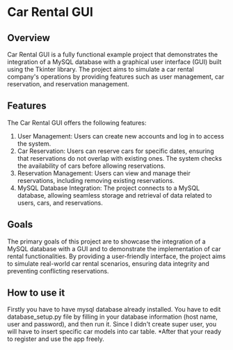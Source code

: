 # Car Rental GUI

## Overview
Car Rental GUI is a fully functional example project that demonstrates the integration of a MySQL database with a graphical user interface (GUI) built using the Tkinter library. 
The project aims to simulate a car rental company's operations by providing features such as user management, car reservation, and reservation management.

## Features
The Car Rental GUI offers the following features:

1. User Management: Users can create new accounts and log in to access the system.
2. Car Reservation: Users can reserve cars for specific dates, ensuring that reservations do not overlap with existing ones. The system checks the availability of cars before allowing reservations.
3. Reservation Management: Users can view and manage their reservations, including removing existing reservations.
4. MySQL Database Integration: The project connects to a MySQL database, allowing seamless storage and retrieval of data related to users, cars, and reservations.

## Goals
The primary goals of this project are to showcase the integration of a MySQL database with a GUI and to demonstrate the implementation of car rental functionalities. 
By providing a user-friendly interface, the project aims to simulate real-world car rental scenarios, ensuring data integrity and preventing conflicting reservations.

## How to use it
Firstly you have to have mysql database already installed. You have to edit database_setup.py file by filling in your database information (host name, user and password), and then run it.
Since I didn't create super user, you will have to insert specific car models into car table. 
*After that your ready to register and use the app freely.
